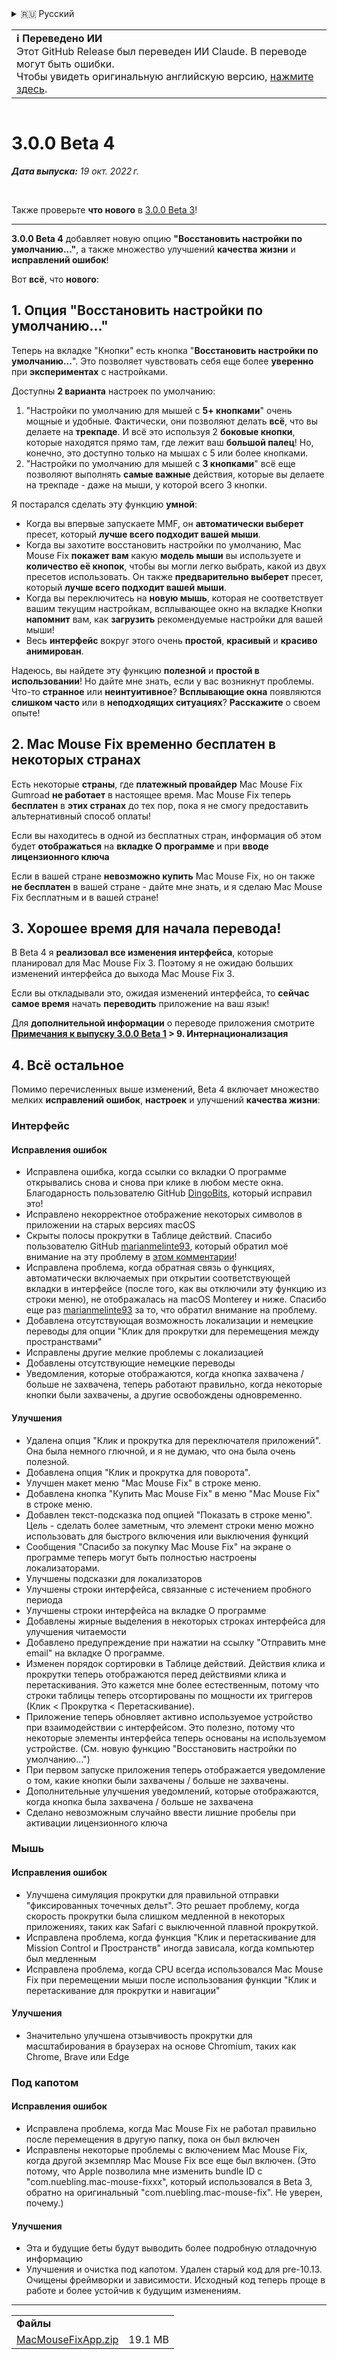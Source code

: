 <details>
<summary>🇷🇺 Русский</summary>

[🇬🇧 English (GitHub Release)](https://github.com/noah-nuebling/mac-mouse-fix/releases/tag/3.0.0-Beta-4)\
[🇦🇩 Català](https://redirect.macmousefix.com/?target=mmf-release&tag=3.0.0-Beta-4&locale=ca)\
[🇩🇪 Deutsch](https://redirect.macmousefix.com/?target=mmf-release&tag=3.0.0-Beta-4&locale=de)\
[🇪🇸 Español](https://redirect.macmousefix.com/?target=mmf-release&tag=3.0.0-Beta-4&locale=es)\
[🇫🇷 Français](https://redirect.macmousefix.com/?target=mmf-release&tag=3.0.0-Beta-4&locale=fr)\
[🇮🇩 Indonesia](https://redirect.macmousefix.com/?target=mmf-release&tag=3.0.0-Beta-4&locale=id)\
[🇮🇹 Italiano](https://redirect.macmousefix.com/?target=mmf-release&tag=3.0.0-Beta-4&locale=it)\
[🇭🇺 Magyar](https://redirect.macmousefix.com/?target=mmf-release&tag=3.0.0-Beta-4&locale=hu)\
[🇳🇱 Nederlands](https://redirect.macmousefix.com/?target=mmf-release&tag=3.0.0-Beta-4&locale=nl)\
[🇵🇱 Polski](https://redirect.macmousefix.com/?target=mmf-release&tag=3.0.0-Beta-4&locale=pl)\
[🇧🇷 Português (Brasil)](https://redirect.macmousefix.com/?target=mmf-release&tag=3.0.0-Beta-4&locale=pt-BR)\
[🇵🇹 Português (Portugal)](https://redirect.macmousefix.com/?target=mmf-release&tag=3.0.0-Beta-4&locale=pt-PT)\
[🇷🇴 Română](https://redirect.macmousefix.com/?target=mmf-release&tag=3.0.0-Beta-4&locale=ro)\
[🇸🇪 Svenska](https://redirect.macmousefix.com/?target=mmf-release&tag=3.0.0-Beta-4&locale=sv)\
[🇻🇳 Tiếng Việt](https://redirect.macmousefix.com/?target=mmf-release&tag=3.0.0-Beta-4&locale=vi)\
[🇹🇷 Türkçe](https://redirect.macmousefix.com/?target=mmf-release&tag=3.0.0-Beta-4&locale=tr)\
[🇨🇿 Čeština](https://redirect.macmousefix.com/?target=mmf-release&tag=3.0.0-Beta-4&locale=cs)\
[🇬🇷 Ελληνικά](https://redirect.macmousefix.com/?target=mmf-release&tag=3.0.0-Beta-4&locale=el)\
**🇷🇺 Русский**\
[🇺🇦 Українська](https://redirect.macmousefix.com/?target=mmf-release&tag=3.0.0-Beta-4&locale=uk)\
[🇮🇱 עברית](https://redirect.macmousefix.com/?target=mmf-release&tag=3.0.0-Beta-4&locale=he)\
[🇸🇦 العربية](https://redirect.macmousefix.com/?target=mmf-release&tag=3.0.0-Beta-4&locale=ar)\
[🇮🇳 हिन्दी](https://redirect.macmousefix.com/?target=mmf-release&tag=3.0.0-Beta-4&locale=hi)\
[🇹🇭 ไทย](https://redirect.macmousefix.com/?target=mmf-release&tag=3.0.0-Beta-4&locale=th)\
[🇨🇳 中文 (简体)](https://redirect.macmousefix.com/?target=mmf-release&tag=3.0.0-Beta-4&locale=zh-Hans)\
[🇨🇳 中文 (繁體)](https://redirect.macmousefix.com/?target=mmf-release&tag=3.0.0-Beta-4&locale=zh-Hant)\
[🇭🇰 中文（香港)](https://redirect.macmousefix.com/?target=mmf-release&tag=3.0.0-Beta-4&locale=zh-HK)\
[🇯🇵 日本語](https://redirect.macmousefix.com/?target=mmf-release&tag=3.0.0-Beta-4&locale=ja)\
[🇰🇷 한국어](https://redirect.macmousefix.com/?target=mmf-release&tag=3.0.0-Beta-4&locale=ko)\
[Help translate Mac Mouse Fix to different languages!](https://github.com/noah-nuebling/mac-mouse-fix/discussions/731)
</details>
<table align=><td>
<b>ℹ️ Переведено ИИ</b><br>
Этот GitHub Release был переведен ИИ Claude. В переводе могут быть ошибки.<br>
Чтобы увидеть оригинальную английскую версию, <a href="https://github.com/noah-nuebling/mac-mouse-fix/releases/tag/3.0.0-Beta-4">нажмите здесь</a>.
</td></table>

<table></table>

# 3.0.0 Beta 4
***Дата выпуска:** 19 окт. 2022 г.*

<br>

Также проверьте **что нового** в [3.0.0 Beta 3](https://redirect.macmousefix.com/?target=mmf-release&tag=3.0.0-Beta-3&locale=ru)!

---

**3.0.0 Beta 4** добавляет новую опцию **"Восстановить настройки по умолчанию..."**, а также множество улучшений **качества жизни** и **исправлений ошибок**!

Вот **всё**, что **нового**:

## 1. Опция "Восстановить настройки по умолчанию..."

Теперь на вкладке "Кнопки" есть кнопка "**Восстановить настройки по умолчанию...**".
Это позволяет чувствовать себя еще более **уверенно** при **экспериментах** с настройками.

Доступны **2 варианта** настроек по умолчанию:

1. "Настройки по умолчанию для мышей с **5+ кнопками**" очень мощные и удобные. Фактически, они позволяют делать **всё**, что вы делаете на **трекпаде**. И всё это используя 2 **боковые кнопки**, которые находятся прямо там, где лежит ваш **большой палец**! Но, конечно, это доступно только на мышах с 5 или более кнопками.
2. "Настройки по умолчанию для мышей с **3 кнопками**" всё еще позволяют выполнять **самые важные** действия, которые вы делаете на трекпаде - даже на мыши, у которой всего 3 кнопки.

Я постарался сделать эту функцию **умной**:

- Когда вы впервые запускаете MMF, он **автоматически выберет** пресет, который **лучше всего подходит вашей мыши**.
- Когда вы захотите восстановить настройки по умолчанию, Mac Mouse Fix **покажет вам** какую **модель мыши** вы используете и **количество её кнопок**, чтобы вы могли легко выбрать, какой из двух пресетов использовать. Он также **предварительно выберет** пресет, который **лучше всего подходит вашей мыши**.
- Когда вы переключитесь на **новую мышь**, которая не соответствует вашим текущим настройкам, всплывающее окно на вкладке Кнопки **напомнит** вам, как **загрузить** рекомендуемые настройки для вашей мыши!
- Весь **интерфейс** вокруг этого очень **простой**, **красивый** и **красиво анимирован**.

Надеюсь, вы найдете эту функцию **полезной** и **простой в использовании**! Но дайте мне знать, если у вас возникнут проблемы.
Что-то **странное** или **неинтуитивное**? **Всплывающие окна** появляются **слишком часто** или в **неподходящих ситуациях**? **Расскажите** о своем опыте!

## 2. Mac Mouse Fix временно бесплатен в некоторых странах

Есть некоторые **страны**, где **платежный провайдер** Mac Mouse Fix Gumroad **не работает** в настоящее время.
Mac Mouse Fix теперь **бесплатен** в **этих странах** до тех пор, пока я не смогу предоставить альтернативный способ оплаты!

Если вы находитесь в одной из бесплатных стран, информация об этом будет **отображаться** на **вкладке О программе** и при **вводе лицензионного ключа**

Если в вашей стране **невозможно купить** Mac Mouse Fix, но он также **не бесплатен** в вашей стране - дайте мне знать, и я сделаю Mac Mouse Fix бесплатным и в вашей стране!

## 3. Хорошее время для начала перевода!

В Beta 4 я **реализовал все изменения интерфейса**, которые планировал для Mac Mouse Fix 3. Поэтому я не ожидаю больших изменений интерфейса до выхода Mac Mouse Fix 3.

Если вы откладывали это, ожидая изменений интерфейса, то **сейчас самое время** начать **переводить** приложение на ваш язык!

Для **дополнительной информации** о переводе приложения смотрите **[Примечания к выпуску 3.0.0 Beta 1](https://redirect.macmousefix.com/?target=mmf-release&tag=3.0.0-Beta-1.1&locale=ru) > 9. Интернационализация**

## 4. Всё остальное

Помимо перечисленных выше изменений, Beta 4 включает множество мелких **исправлений ошибок**, **настроек** и улучшений **качества жизни**:

### Интерфейс

#### Исправления ошибок

- Исправлена ошибка, когда ссылки со вкладки О программе открывались снова и снова при клике в любом месте окна. Благодарность пользователю GitHub [DingoBits](https://github.com/DingoBits), который исправил это!
- Исправлено некорректное отображение некоторых символов в приложении на старых версиях macOS
- Скрыты полосы прокрутки в Таблице действий. Спасибо пользователю GitHub [marianmelinte93](https://github.com/marianmelinte93), который обратил моё внимание на эту проблему в [этом комментарии](https://github.com/noah-nuebling/mac-mouse-fix/discussions/366#discussioncomment-3728994)!
- Исправлена проблема, когда обратная связь о функциях, автоматически включаемых при открытии соответствующей вкладки в интерфейсе (после того, как вы отключили эту функцию из строки меню), не отображалась на macOS Monterey и ниже. Спасибо еще раз [marianmelinte93](https://github.com/marianmelinte93) за то, что обратил внимание на проблему.
- Добавлена отсутствующая возможность локализации и немецкие переводы для опции "Клик для прокрутки для перемещения между пространствами"
- Исправлены другие мелкие проблемы с локализацией
- Добавлены отсутствующие немецкие переводы
- Уведомления, которые отображаются, когда кнопка захвачена / больше не захвачена, теперь работают правильно, когда некоторые кнопки были захвачены, а другие освобождены одновременно.

#### Улучшения

- Удалена опция "Клик и прокрутка для переключателя приложений". Она была немного глючной, и я не думаю, что она была очень полезной.
- Добавлена опция "Клик и прокрутка для поворота".
- Улучшен макет меню "Mac Mouse Fix" в строке меню.
- Добавлена кнопка "Купить Mac Mouse Fix" в меню "Mac Mouse Fix" в строке меню.
- Добавлен текст-подсказка под опцией "Показать в строке меню". Цель - сделать более заметным, что элемент строки меню можно использовать для быстрого включения или выключения функций
- Сообщения "Спасибо за покупку Mac Mouse Fix" на экране о программе теперь могут быть полностью настроены локализаторами.
- Улучшены подсказки для локализаторов
- Улучшены строки интерфейса, связанные с истечением пробного периода
- Улучшены строки интерфейса на вкладке О программе
- Добавлены жирные выделения в некоторых строках интерфейса для улучшения читаемости
- Добавлено предупреждение при нажатии на ссылку "Отправить мне email" на вкладке О программе.
- Изменен порядок сортировки в Таблице действий. Действия клика и прокрутки теперь отображаются перед действиями клика и перетаскивания. Это кажется мне более естественным, потому что строки таблицы теперь отсортированы по мощности их триггеров (Клик < Прокрутка < Перетаскивание).
- Приложение теперь обновляет активно используемое устройство при взаимодействии с интерфейсом. Это полезно, потому что некоторые элементы интерфейса теперь основаны на используемом устройстве. (См. новую функцию "Восстановить настройки по умолчанию...")
- При первом запуске приложения теперь отображается уведомление о том, какие кнопки были захвачены / больше не захвачены.
- Дополнительные улучшения уведомлений, которые отображаются, когда кнопка была захвачена / больше не захвачена
- Сделано невозможным случайно ввести лишние пробелы при активации лицензионного ключа

### Мышь

#### Исправления ошибок

- Улучшена симуляция прокрутки для правильной отправки "фиксированных точечных дельт". Это решает проблему, когда скорость прокрутки была слишком медленной в некоторых приложениях, таких как Safari с выключенной плавной прокруткой.
- Исправлена проблема, когда функция "Клик и перетаскивание для Mission Control и Пространств" иногда зависала, когда компьютер был медленным
- Исправлена проблема, когда CPU всегда использовался Mac Mouse Fix при перемещении мыши после использования функции "Клик и перетаскивание для прокрутки и навигации"

#### Улучшения

- Значительно улучшена отзывчивость прокрутки для масштабирования в браузерах на основе Chromium, таких как Chrome, Brave или Edge

### Под капотом

#### Исправления ошибок

- Исправлена проблема, когда Mac Mouse Fix не работал правильно после перемещения в другую папку, пока он был включен
- Исправлены некоторые проблемы с включением Mac Mouse Fix, когда другой экземпляр Mac Mouse Fix все еще был включен. (Это потому, что Apple позволила мне изменить bundle ID с "com.nuebling.mac-mouse-fixxx", который использовался в Beta 3, обратно на оригинальный "com.nuebling.mac-mouse-fix". Не уверен, почему.)

#### Улучшения

- Эта и будущие беты будут выводить более подробную отладочную информацию
- Улучшения и очистка под капотом. Удален старый код для pre-10.13. Очищены фреймворки и зависимости. Исходный код теперь проще в работе и более устойчив к будущим изменениям.

---

<table align="start">
<tr>
    <td colspan=2>
        <b>Файлы</b>
    </td>
</tr>
<tr>
    <td><a href="https://github.com/noah-nuebling/mac-mouse-fix/releases/download/3.0.0-Beta-4/MacMouseFixApp.zip">MacMouseFixApp.zip</a></td>
    <td>19.1 MB</td>
</tr>
</table>